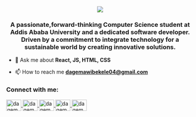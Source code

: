 <h1 align="center">
    <img src="https://readme-typing-svg.herokuapp.com/?font=Righteous&size=35&center=true&vCenter=true&width=500&height=70&duration=4000&lines=Hi+There!+👋;+I'm+Dagemawi+Negash!;" />
</h1>

<h3 align="center">A passionate,forward-thinking Computer Science student at Addis Ababa University and a dedicated software developer. Driven by a commitment to integrate technology for a sustainable world by creating innovative solutions.</h3>

- 💬 Ask me about **React, JS, HTML, CSS**

- 📫 How to reach me **dagemawibekele04@gmail.com**

<h3 align="left">Connect with me:</h3>
<p align="left">
<a href="https://twitter.com/dagemawibekele" target="blank"><img align="center" src="https://raw.githubusercontent.com/rahuldkjain/github-profile-readme-generator/master/src/images/icons/Social/twitter.svg" alt="dagemawibekele" height="30" width="40" /> </a>
<a href="https://linkedin.com/in/dagemawi-negash" target="blank"><img align="center" src="https://raw.githubusercontent.com/rahuldkjain/github-profile-readme-generator/master/src/images/icons/Social/linked-in-alt.svg" alt="dagemawi-negash" height="30" width="40" /> </a>
<a href="https://instagram.com/dagemawibekele" target="blank"><img align="center" src="https://raw.githubusercontent.com/rahuldkjain/github-profile-readme-generator/master/src/images/icons/Social/instagram.svg" alt="dagemawibekele" height="30" width="40" /> </a>
<a href="https://codeforces.com/profile/dagemawinegash" target="blank"><img align="center" src="https://raw.githubusercontent.com/rahuldkjain/github-profile-readme-generator/master/src/images/icons/Social/codeforces.svg" alt="dagemawinegash" height="30" width="40" /> </a>
<a href="https://www.leetcode.com/dagemawinegash" target="blank"><img align="center" src="https://raw.githubusercontent.com/rahuldkjain/github-profile-readme-generator/master/src/images/icons/Social/leet-code.svg" alt="dagemawinegash" height="30" width="40" /> </a>
</p>
